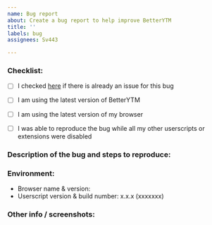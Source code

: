 ```yaml
---
name: Bug report
about: Create a bug report to help improve BetterYTM
title: ''
labels: bug
assignees: Sv443

---
```


### Checklist:
<!-- Please go through all steps and check them off by replacing the [ ] with [x] -->
<!-- You can also click on the checkboxes after submitting this issue -->
- [ ] I checked [here](https://github.com/Sv443/BetterYTM/issues?q=is%3Aissue+sort%3Aupdated-desc) if there is already an issue for this bug
- [ ] I am using the latest version of BetterYTM
- [ ] I am using the latest version of my browser
- [ ] I was able to reproduce the bug while all my other userscripts or extensions were disabled


### Description of the bug and steps to reproduce:
<!-- A clear and concise description of what the bug is -->
<!-- Also include steps to reproduce it -->
<!-- Don't shy away from adding too much information, it's better to have too much than too little -->


### Environment:
- Browser name & version: 
- Userscript version & build number: x.x.x (xxxxxxx)
<!--
  To view the userscript version and build number, either open the configuration menu and copy the numbers and letters at the bottom,
  or open the JavaScript console of your browser (usually with F12) and look for them at the very top.
-->


### Other info / screenshots:
<!-- If applicable and possible, add other information or screenshots to help explain your problem. -->
